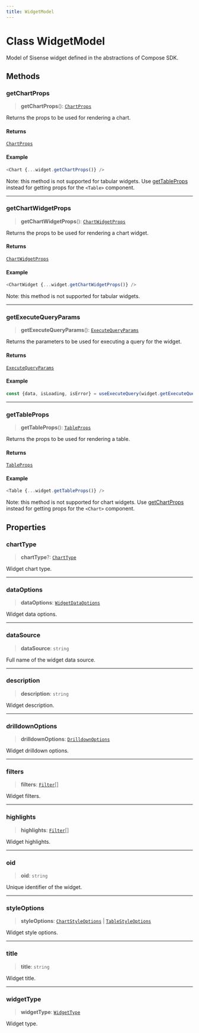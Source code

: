 ```yaml
---
title: WidgetModel
---
```


# Class WidgetModel <Badge type="fusionEmbed" text="Fusion Embed" />

Model of Sisense widget defined in the abstractions of Compose SDK.

## Methods

### getChartProps

> **getChartProps**(): [`ChartProps`](../interfaces/interface.ChartProps.md)

Returns the props to be used for rendering a chart.

#### Returns

[`ChartProps`](../interfaces/interface.ChartProps.md)

#### Example

```ts
<Chart {...widget.getChartProps()} />
```

Note: this method is not supported for tabular widgets.
Use [getTableProps](class.WidgetModel.md#gettableprops) instead for getting props for the `<Table>`  component.

***

### getChartWidgetProps

> **getChartWidgetProps**(): [`ChartWidgetProps`](../interfaces/interface.ChartWidgetProps.md)

Returns the props to be used for rendering a chart widget.

#### Returns

[`ChartWidgetProps`](../interfaces/interface.ChartWidgetProps.md)

#### Example

```ts
<ChartWidget {...widget.getChartWidgetProps()} />
```

Note: this method is not supported for tabular widgets.

***

### getExecuteQueryParams

> **getExecuteQueryParams**(): [`ExecuteQueryParams`](../interfaces/interface.ExecuteQueryParams.md)

Returns the parameters to be used for executing a query for the widget.

#### Returns

[`ExecuteQueryParams`](../interfaces/interface.ExecuteQueryParams.md)

#### Example

```ts
const {data, isLoading, isError} = useExecuteQuery(widget.getExecuteQueryParams());
```

***

### getTableProps

> **getTableProps**(): [`TableProps`](../interfaces/interface.TableProps.md)

Returns the props to be used for rendering a table.

#### Returns

[`TableProps`](../interfaces/interface.TableProps.md)

#### Example

```ts
<Table {...widget.getTableProps()} />
```

Note: this method is not supported for chart widgets.
Use [getChartProps](class.WidgetModel.md#getchartprops) instead for getting props for the `<Chart>`  component.

## Properties

### chartType

> **chartType**?: [`ChartType`](../type-aliases/type-alias.ChartType.md)

Widget chart type.

***

### dataOptions

> **dataOptions**: [`WidgetDataOptions`](../type-aliases/type-alias.WidgetDataOptions.md)

Widget data options.

***

### dataSource

> **dataSource**: `string`

Full name of the widget data source.

***

### description

> **description**: `string`

Widget description.

***

### drilldownOptions

> **drilldownOptions**: [`DrilldownOptions`](../type-aliases/type-alias.DrilldownOptions.md)

Widget drilldown options.

***

### filters

> **filters**: [`Filter`](../../sdk-data/interfaces/interface.Filter.md)[]

Widget filters.

***

### highlights

> **highlights**: [`Filter`](../../sdk-data/interfaces/interface.Filter.md)[]

Widget highlights.

***

### oid

> **oid**: `string`

Unique identifier of the widget.

***

### styleOptions

> **styleOptions**: [`ChartStyleOptions`](../type-aliases/type-alias.ChartStyleOptions.md) \| [`TableStyleOptions`](../interfaces/interface.TableStyleOptions.md)

Widget style options.

***

### title

> **title**: `string`

Widget title.

***

### widgetType

> **widgetType**: [`WidgetType`](../type-aliases/type-alias.WidgetType.md)

Widget type.
